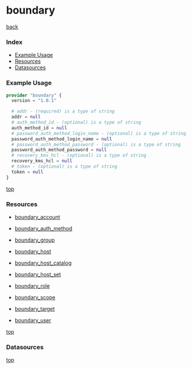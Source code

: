 # boundary

[back](../)

### Index

- [Example Usage](#example-usage)
- [Resources](#resources)
- [Datasources](#datasources)

### Example Usage

```terraform
provider "boundary" {
  version = "1.0.1"

  # addr - (required) is a type of string
  addr = null
  # auth_method_id - (optional) is a type of string
  auth_method_id = null
  # password_auth_method_login_name - (optional) is a type of string
  password_auth_method_login_name = null
  # password_auth_method_password - (optional) is a type of string
  password_auth_method_password = null
  # recovery_kms_hcl - (optional) is a type of string
  recovery_kms_hcl = null
  # token - (optional) is a type of string
  token = null
}
```

[top](#index)

### Resources


- [boundary_account](./r/boundary_account.md)

- [boundary_auth_method](./r/boundary_auth_method.md)

- [boundary_group](./r/boundary_group.md)

- [boundary_host](./r/boundary_host.md)

- [boundary_host_catalog](./r/boundary_host_catalog.md)

- [boundary_host_set](./r/boundary_host_set.md)

- [boundary_role](./r/boundary_role.md)

- [boundary_scope](./r/boundary_scope.md)

- [boundary_target](./r/boundary_target.md)

- [boundary_user](./r/boundary_user.md)


[top](#index)

### Datasources



[top](#index)